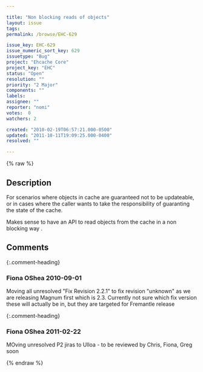 ```yaml
---

title: "Non blocking reads of objects"
layout: issue
tags: 
permalink: /browse/EHC-629

issue_key: EHC-629
issue_numeric_sort_key: 629
issuetype: "Bug"
project: "Ehcache Core"
project_key: "EHC"
status: "Open"
resolution: ""
priority: "2 Major"
components: ""
labels: 
assignee: ""
reporter: "nomi"
votes:  0
watchers: 2

created: "2010-02-19T06:57:21.000-0500"
updated: "2011-10-11T19:09:25.000-0400"
resolved: ""

---
```




{% raw %}



## Description

<div markdown="1" class="description">

For scenarios where objects in cache are guaranteed not to be updateable,
or in cases where the caller wants to take the responsibility of guaranting the state of the cache.

Makes sense to have an API to read objects from the cache in a non blocking way .



</div>

## Comments


{:.comment-heading}
### **Fiona OShea** <span class="date">2010-09-01</span>

<div markdown="1" class="comment">

Moving all unresolved "Fix Revision 2.2.1" to fix revision "unknown" as we are releasing Magnum first which is 2.3. Currently not sure which fix version these will actually be in, but they are targeted for Fremantle release

</div>


{:.comment-heading}
### **Fiona OShea** <span class="date">2011-02-22</span>

<div markdown="1" class="comment">

MOving unresolved P2 jiras to Ulloa - to be reviewed by Chris, Fiona, Greg soon

</div>



{% endraw %}
